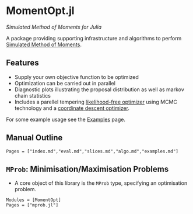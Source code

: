 # MomentOpt.jl

*Simulated Method of Moments for Julia*

A package providing supporting infrastructure and algorithms to perform [Simulated Method of Moments](http://en.wikipedia.org/wiki/Method_of_simulated_moments).

## Features

* Supply your own objective function to be optimized
* Optimization can be carried out in parallel
* Diagnostic plots illustrating the proposal distribution as well as markov chain statistics
* Includes a parellel tempering [likelihood-free optimizer](http://arxiv.org/abs/1108.3423) using MCMC technology and a [coordinate descent optimizer](https://en.wikipedia.org/wiki/Coordinate_descent).

For some example usage see the [Examples](@ref) page.


## Manual Outline

```@contents
Pages = ["index.md","eval.md","slices.md","algo.md","examples.md"]
```


## `MProb`: Minimisation/Maximisation Problems

* A core object of this library is the `MProb` type, specifying an optimisation problem.

```@autodocs
Modules = [MomentOpt]
Pages = ["mprob.jl"]
```
